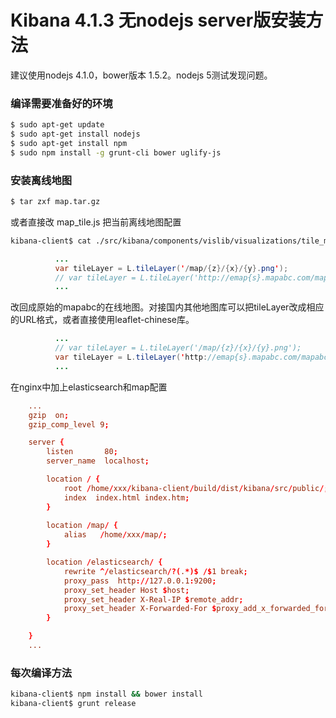 # Kibana 4.1.3 无nodejs server版安装方法

建议使用nodejs 4.1.0，bower版本 1.5.2。nodejs 5测试发现问题。

### 编译需要准备好的环境
```sh
$ sudo apt-get update
$ sudo apt-get install nodejs
$ sudo apt-get install npm
$ sudo npm install -g grunt-cli bower uglify-js
```

### 安装离线地图
```sh
$ tar zxf map.tar.gz
```
或者直接改 map_tile.js 把当前离线地图配置
```sh
kibana-client$ cat ./src/kibana/components/vislib/visualizations/tile_map.js
```
```java
          ...
          var tileLayer = L.tileLayer('/map/{z}/{x}/{y}.png');
          // var tileLayer = L.tileLayer('http://emap{s}.mapabc.com/mapabc/maptile?&x={x}&y={y}&z={z}');
          ...
```
改回成原始的mapabc的在线地图。对接国内其他地图库可以把tileLayer改成相应的URL格式，或者直接使用leaflet-chinese库。
```java
          ...
          // var tileLayer = L.tileLayer('/map/{z}/{x}/{y}.png');
          var tileLayer = L.tileLayer('http://emap{s}.mapabc.com/mapabc/maptile?&x={x}&y={y}&z={z}');
          ...
```

在nginx中加上elasticsearch和map配置
```conf
    ...
    gzip  on;
    gzip_comp_level 9;

    server {
        listen       80;
        server_name  localhost;

        location / {
            root /home/xxx/kibana-client/build/dist/kibana/src/public/;
            index  index.html index.htm;
        }
        
        location /map/ {
            alias   /home/xxx/map/;
        }

        location /elasticsearch/ {
            rewrite ^/elasticsearch/?(.*)$ /$1 break;    
            proxy_pass  http://127.0.0.1:9200;
            proxy_set_header Host $host;
            proxy_set_header X-Real-IP $remote_addr;
            proxy_set_header X-Forwarded-For $proxy_add_x_forwarded_for;
        }

    }
    ...        
```

### 每次编译方法
```sh
kibana-client$ npm install && bower install
kibana-client$ grunt release
```